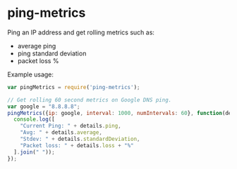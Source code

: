 # ping-metrics

Ping an IP address and get rolling metrics such as:

- average ping
- ping standard deviation
- packet loss %

Example usage:

```javascript
var pingMetrics = require('ping-metrics');

// Get rolling 60 second metrics on Google DNS ping.
var google = "8.8.8.8";
pingMetrics({ip: google, interval: 1000, numIntervals: 60}, function(details) {
  console.log([
    "Current Ping: " + details.ping,
    "Avg: " + details.average,
    "Stdev: " + details.standardDeviation,
    "Packet loss: " + details.loss + "%"
  ].join(" "));
});
```
